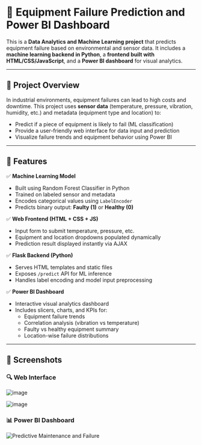 # 🔧 Equipment Failure Prediction and Power BI Dashboard

This is a **Data Analytics and Machine Learning project** that predicts equipment failure based on environmental and sensor data. It includes a **machine learning backend in Python**, a **frontend built with HTML/CSS/JavaScript**, and a **Power BI dashboard** for visual analytics.

---

## 🚀 Project Overview

In industrial environments, equipment failures can lead to high costs and downtime. This project uses **sensor data** (temperature, pressure, vibration, humidity, etc.) and metadata (equipment type and location) to:

- Predict if a piece of equipment is likely to fail (ML classification)
- Provide a user-friendly web interface for data input and prediction
- Visualize failure trends and equipment behavior using Power BI

---

## 🎯 Features

✅ **Machine Learning Model**
- Built using Random Forest Classifier in Python  
- Trained on labeled sensor and metadata  
- Encodes categorical values using `LabelEncoder`  
- Predicts binary output: **Faulty (1)** or **Healthy (0)**

✅ **Web Frontend (HTML + CSS + JS)**
- Input form to submit temperature, pressure, etc.
- Equipment and location dropdowns populated dynamically
- Prediction result displayed instantly via AJAX

✅ **Flask Backend (Python)**
- Serves HTML templates and static files
- Exposes `/predict` API for ML inference
- Handles label encoding and model input preprocessing

✅ **Power BI Dashboard**
- Interactive visual analytics dashboard
- Includes slicers, charts, and KPIs for:
  - Equipment failure trends
  - Correlation analysis (vibration vs temperature)
  - Faulty vs healthy equipment summary
  - Location-wise failure distributions

---

## 📸 Screenshots

### 🔍 Web Interface

![image](https://github.com/user-attachments/assets/00767e31-a103-4939-8a3d-f476fe79bac3)

![image](https://github.com/user-attachments/assets/8de3b680-354c-4e47-a2a6-632ad9623078)

### 📊 Power BI Dashboard

![Predictive Maintenance and Failure](https://github.com/user-attachments/assets/5a3e143f-057b-49e2-b1fd-c2e0aafd48c5)
